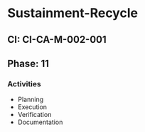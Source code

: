 # Sustainment-Recycle

## CI: CI-CA-M-002-001
## Phase: 11

### Activities
- Planning
- Execution
- Verification
- Documentation

